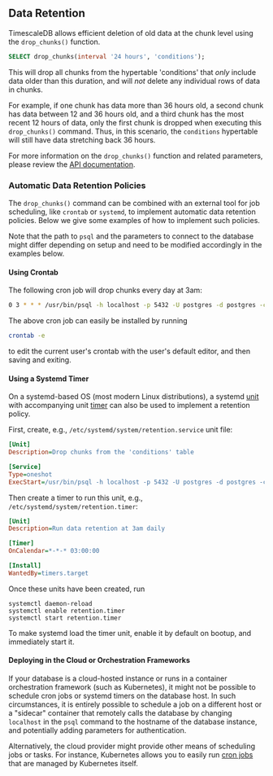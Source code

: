 ## Data Retention <a id="data-retention"></a>

TimescaleDB allows efficient deletion of old data at the chunk level
using the `drop_chunks()` function.

```sql
SELECT drop_chunks(interval '24 hours', 'conditions');
```

This will drop all chunks from the hypertable 'conditions' that _only_ include
data older than this duration, and will _not_ delete any
individual rows of data in chunks.

For example, if one chunk has data more than 36 hours old, a second
chunk has data between 12 and 36 hours old, and a third chunk has the
most recent 12 hours of data, only the first chunk is dropped when
executing this `drop_chunks()` command. Thus, in this scenario,
the `conditions` hypertable will still have data stretching back 36 hours.

For more information on the `drop_chunks()` function and related
parameters, please review the [API documentation][drop_chunks].

### Automatic Data Retention Policies

The `drop_chunks()` command can be combined with an external tool for
job scheduling, like `crontab` or `systemd`, to implement automatic
data retention policies. Below we give some examples of how to
implement such policies.

Note that the path to `psql` and the parameters to connect to the
database might differ depending on setup and need to be modified
accordingly in the examples below.

#### Using Crontab

The following cron job will drop chunks every day at 3am:

```bash
0 3 * * * /usr/bin/psql -h localhost -p 5432 -U postgres -d postgres -c "SELECT drop_chunks(interval '24 hours', 'conditions');" >/dev/null 2>&1
```

The above cron job can easily be installed by running

```bash
crontab -e
```

to edit the current user's crontab with the user's default editor, and
then saving and exiting.

#### Using a Systemd Timer

On a systemd-based OS (most modern Linux distributions), a systemd [unit][] with
accompanying unit [timer][] can also be used to implement a
retention policy.

First, create, e.g., `/etc/systemd/system/retention.service` unit file:

```ini
[Unit]
Description=Drop chunks from the 'conditions' table

[Service]
Type=oneshot
ExecStart=/usr/bin/psql -h localhost -p 5432 -U postgres -d postgres -c "SELECT drop_chunks(interval '24 hours', 'conditions');"
```

Then create a timer to run this unit, e.g., `/etc/systemd/system/retention.timer`:

```ini
[Unit]
Description=Run data retention at 3am daily

[Timer]
OnCalendar=*-*-* 03:00:00

[Install]
WantedBy=timers.target
```

Once these units have been created, run

```
systemctl daemon-reload
systemctl enable retention.timer
systemctl start retention.timer
```

To make systemd load the timer unit, enable it by default on bootup,
and immediately start it.


#### Deploying in the Cloud or Orchestration Frameworks

If your database is a cloud-hosted instance or runs in a container
orchestration framework (such as Kubernetes), it might not be possible
to schedule cron jobs or systemd timers on the database host. In such
circumstances, it is entirely possible to schedule a job on a
different host or a "sidecar" container that remotely calls the
database by changing `localhost` in the `psql` command to the hostname
of the database instance, and potentially adding parameters for
authentication.

Alternatively, the cloud provider might provide other means of
scheduling jobs or tasks. For instance, Kubernetes allows you to
easily run [cron jobs][kube_cronjob] that are managed by Kubernetes
itself.


[drop_chunks]: /api/api-timescaledb#drop_chunks
[unit]: https://www.freedesktop.org/software/systemd/man/systemd.unit.html
[timer]: https://www.freedesktop.org/software/systemd/man/systemd.timer.html
[kube_cronjob]: https://kubernetes.io/docs/concepts/workloads/controllers/cron-jobs/
